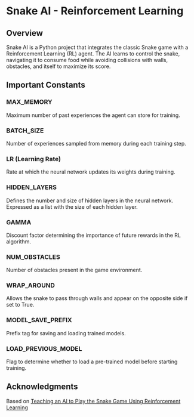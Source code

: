 # Snake AI - Reinforcement Learning

## Overview
Snake AI is a Python project that integrates the classic Snake game with a Reinforcement Learning (RL) agent. The AI learns to control the snake, navigating it to consume food while avoiding collisions with walls, obstacles, and itself to maximize its score.

## Important Constants
### MAX_MEMORY
Maximum number of past experiences the agent can store for training.
### BATCH_SIZE
Number of experiences sampled from memory during each training step.
### LR (Learning Rate)
Rate at which the neural network updates its weights during training.
### HIDDEN_LAYERS
Defines the number and size of hidden layers in the neural network.
Expressed as a list with the size of each hidden layer.
### GAMMA
Discount factor determining the importance of future rewards in the RL algorithm.
### NUM_OBSTACLES
Number of obstacles present in the game environment.
### WRAP_AROUND
Allows the snake to pass through walls and appear on the opposite side if set to True.
### MODEL_SAVE_PREFIX
Prefix tag for saving and loading trained models.
### LOAD_PREVIOUS_MODEL
Flag to determine whether to load a pre-trained model before starting training.

## Acknowledgments
Based on [Teaching an AI to Play the Snake Game Using Reinforcement Learning](https://medium.com/@nancy.q.zhou/teaching-an-ai-to-play-the-snake-game-using-reinforcement-learning-6d2a6e8f3b1c)

